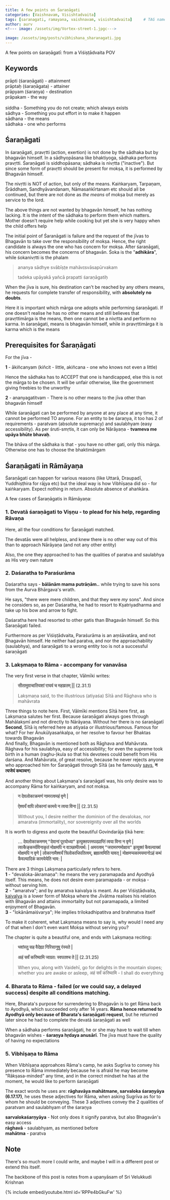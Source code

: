 ```yaml
---
title: A few points on Śaraṇāgati
categories: [Vaishnavam, Visishtadvaita]
tags: [saranagati, ramayana, vaishnavam, visishtadvaita]     # TAG names should always be lowercase
author: aurv
<!--- image: /assets/img/Vortex-street-1.jpgc--->

image: /assets/img/posts/vibhishana_sharanagati.jpg
---
```


A few points on śaraṇāgatī: from a Viśiṣṭādvaita POV

## Keywords

prāpti (śaraṇāgati) - attainment
<br />
prāptaḥ (śaraṇāgata) - attainer
<br />
prāpyam (śaraṇya) - destination
<br />
prāpakam - the way
<br />
<br />
siddha - Something you do not create; which always exists
<br />
sādhya - Something you put effort in to make it happen
<br />
sādhana - the means
<br />
sādhaka - one who performs

## Śaraṇāgati

In śaraṇāgati, pravṛtti (action, exertion) is not done by the sādhaka but by bhagavān himself. In a sādhyopāsana like bhaktiyoga, sādhaka performs pravṛtti. Śaraṇāgati is siddhopāsana; sādhaka is nivṛtta ("inactive"). But since some form of pravṛtti should be present for mokṣa, it is performed by Bhagavān himself.

The nivṛtti is NOT of action, but only of the means. Kaiṅkaryam, Tarpaṇam, Śrāddham, Sandhyāvandanam, Nāmasaṅkīrtanam etc should all be continued, but there are not done as *the means* of mokṣa but merely as service to the lord.

 <!--- have to write more here--->
 
The above things are not wanted by bhagavān himself, he has nothing lacking. It is the intent of the sādhaka to perform them which matters. Mother doesn't require help while cooking but yet she is very happy when the child offers help

The initial point of Śaranāgati is failure and the request of the jīvas to Bhagavān to take over the responsibility of mokṣa. Hence, the right candidate is always the one who has concern for mokṣa. After śaraṇāgati, his concern becomes the concerns of bhagavān. Śoka is the "**adhikāra**", while śokanivṛtti is the phalam


> ananya sādhye svābīṣṭe mahāvɪsvāsapūrvakam
>
> tadeka upāyakā yañcā prapatti śaraṇāgatiḥ


When the jīva is sure, his destination can't be reached by any others means, he requests for complete transfer of responsibility, with **absolutely no doubts**. 

Here it is important which mārga one adopts while performing śaraṇāgati. If one doesn't realise he has no other means and still believes that pravṛttimārga is the means, then one cannot be a nivṛtta and perform no karma. In śaraṇāgati, means is bhagavān himself, while in pravṛttimārga it is karma which is the means

## Prerequisites for Śaraṇāgati

For the jīva -

**1** - ākiñcanyam (kiñcit - little, akiñcana - one who knows not even a little)

Hence the sādhaka has to ACCEPT that one is handicapped, else this is not the mārga to be chosen. It will be unfair otherwise, like the government giving freebies to the unworthy

**2** - ananyagatitvam - There is no other means to the jīva other than bhagavān himself

While śaraṇāgati can be performed by anyone at any place at any time, it cannot be performed TO anyone. For an entity to be śaraṇya, it too has 2 of requirements - paratvam (absolute supremacy) and saulabhyam (easy accessibility). As per śruti-smṛtis, it can only be Nārāyaṇa - **tvameva me upāya bhūte bhavaḥ**.

The bhāva of the sādhaka is that - you have no other gati, only this mārga. Otherwise one has to choose the bhaktimārgam

## Śaraṇāgati in Rāmāyaṇa

Śaraṇāgati can happen for various reasons (like Uttarā, Draupadī, Yuddhiṣṭhira for rājya etc) but the ideal way is how Vibhīṣaṇa did so - for kaiṅkaryam. Expect nothing in return. Absolute absence of ahaṅkāra.

A few cases of Śaraṇāgatis in Rāmāyaṇa:

### 1. Devatā śaraṇāgati to Viṣṇu - to plead for his help, regarding Rāvaṇa

Here, all the four conditions for Śaraṇāgati matched.

The devatās were all helpless, and knew there is no other way out of this than to approach Nārāyaṇa (and not any other entity)

Also, the one they approached to has the qualities of paratva and saulabhya as His very own nature

### 2. Daśaratha to Paraśurāma

Daśaratha says - **bālānām mama putrāṇām..** while trying to save his sons from the Aurva Bhārgava's wrath.

He says, "there were mere children, and that they were *my* sons". And since he considers so, as per Daśaratha, he had to resort to Kṣatriyadharma and take up his bow and arrow to fight.

Daśaratha here had resorted to other gatis than Bhagavān himself. So this Śaraṇāgati failed.

Furthermore as per Viśiṣṭādvaita, Paraśurāma is an aṃśāvatāra, and not Bhagavān himself. He neither had paratva, and nor the approachability (saulabhya), and śaraṇāgati to a wrong entity too is not a successful śaraṇāgati 

### 3. Lakṣmaṇa to Rāma - accompany for vanavāsa

The very first verse in that chapter, Vālmīki writes:

> **सीतामुवाचातियशां राघवं च महाव्रतम् \|\| (2.31.1)**
>
> Lakṣmaṇa said, to the illustrious (atiyaśa) Sītā and Rāghava who is mahāvrata

Three things to note here. First, Vālmīki mentions Sītā here first, as Lakṣmaṇa salutes her first. Because śaraṇāgati always goes through Mahālakṣmī and not directly to Nārāyaṇa. Without her there is no śaraṇāgatī
<br />
**Second**, Sītā is referred here as atiyaśa or illustrious/famous. Famous for what? For her Ānukūlyasaṅkalpa, or her resolve to favour her Bhaktas towards Bhagavān
<br />
And finally, Bhagavān is mentioned both as Rāghava and Mahāvrata. Rāghava for his saulabhya, easy of accessibility; for even the supreme took birth in a human (raghu-)kula so that his devotees could benefit from His darśana. And Mahāvrata, of great resolve, because he never rejects anyone who approached him for Śaraṇāgati through Sītā (as he famously <a target="_blank" href="https://www.valmiki.iitk.ac.in/content?language=dv&field_kanda_tid=6&field_sarga_value=18&field_sloka_value=3&scgr=1&choose=1">says</a>, **न त्यजेयं कथञ्चन**)


And another thing about Lakṣmaṇa's śaraṇāgatī was, his only desire was to accompany Rāma for kaiṅkaryam, and not mokṣa.

> **न देवलोकाक्रमणं नामरत्वमहं वृणे \|**
>
> **ऐश्वर्यं वापि लोकानां कामये न त्वया विना \|\| (2.31.5)**
>
> Without you, I desire neither the dominion of the devalokas, nor amaratva (immortality), nor sovereignity over all the worlds

It is worth to digress and quote the beautiful Govindarāja ṭīkā here:

> **... देवलोकाक्रमणम् "देवानां पूरयोध्या" इत्युक्तपरमपदप्राप्तिं त्वया विना न वृणे \| त्वत्कैङ्कर्य्यविनाकृतं मोक्षमपि न वाञ्छामीत्यर्थ: \| अमरत्वम् "जरामरणमोक्षाय" इत्युक्तं कैवल्याख्यं मोक्षमपि न वृणे \| लोकानामैश्वर्यं त्रिलोकाधिपतित्वम्, ब्रह्मत्वमिति यावत् \| मोक्षमप्यकामयमानोऽहं कथं कैवल्यादिकं कामयेयेति भाव: \|**

<div id="kaivalya" style="position: absolute; left: -9999px;">Placeholder</div>

There are 3 things Lakṣmaṇa particularly refers to here.
<br />
**1** - "devaloka-ākramaṇa": he means the very paramapada and Ayodhyā itself. This means, he does not desire even paramapada - or mokṣa - without serving him.
<br />
**2** - "amaratva"; and by amaratva kaivalya is meant. As per Viśiṣṭādvaita, <a target="_blank" href="https://ramanuja.org/sri/BhaktiListArchives/Article?p=mar2001%2F0179.html#:~:text=Kaivalya%20is%20said%20to%20be%20a%20transient%20state%20of%20aloofness%20where%20the%0AjIva%20realizes%20its%20position%20with%20respect%20to%20God">kaivalya</a> is a lower form of Mokṣa where the Jīvātma realises his relation with Bhagavān and attains immortality but not paramapada, a limited enjoyment of Bhagavān.
<br />
**3** - "lokānāmaiśvarya"; He implies trilokadhipatitva and brahmatva itself

To make it coherent, what Lakṣmaṇa means to say is, why would I need any of that when I don't even want Mokṣa without serving you?

The chapter is quite a beautiful one, and ends with Lakṣmaṇa reciting:

<div id="lakshmana_sharanagati" style="position: absolute; left: -9999px;">Placeholder</div>

>**भवांस्तु सह वैदेह्या गिरिसानुषु रंस्यते \|**
>
>**अहं सर्वं करिष्यामि जाग्रत: स्वपतश्च ते \|\| (2.31.25)**
>
> When you, along with Vaidehī, go for delights in the mountain slopes; whether you are awake or asleep, अहं सर्वं करिष्यामि - I shall do everything

### 4. Bharata to Rāma - failed (or we could say, a delayed success) despite all conditions matching.

Here, Bharata's purpose for surrendering to Bhagavān is to get Rāma back to Ayodhyā, which succeeded only after 14 years. **Rāma hence returned to Ayodhyā only because of Bharata's śaraṇāgati request**, but he returned later since he had to complete the devatā śaraṇāgati as well

When a sādhaka performs śaraṇāgati, he or she may have to wait till when bhagavān wishes - **śaraṇya hṛdaya anusārī**. The jīva must have the quality of having no expectations

### 5. Vibhīṣaṇa to Rāma

When Vibhīṣaṇa approahces Rāma's camp, he asks Sugrīva to convey his presence to Rāma immediately because he is afraid he may become "Rākṣasa-minded" any time, and in the correct mindset he has at the moment, he would like to perform śaraṇāgati

The exact words he uses are: **rāghavāya mahātmane, sarvaloka śaraṇyāya (6.17.17)**, he uses these adjectives for Rāma, when asking Sugrīva as for to whom he should be conveying. These 3 adjectives convey the 2 qualities of paratvam and saulabhyam of the śaraṇya

**sarvalokaśarṇyāya** - Not only does it signify paratva, but also Bhagavān's easy access
<br />
**rāghavā** - saulabhyam, as mentioned before
<br />
**mahātma** - paratva

## Note

There's so much more I could write, and maybe I will in a different post or extend this itself.

The backbone of this post is notes from a upanyāsam of Sri Velukkudi Krishnan

{% include embed/youtube.html id='RPPe4bGkuFw' %}

